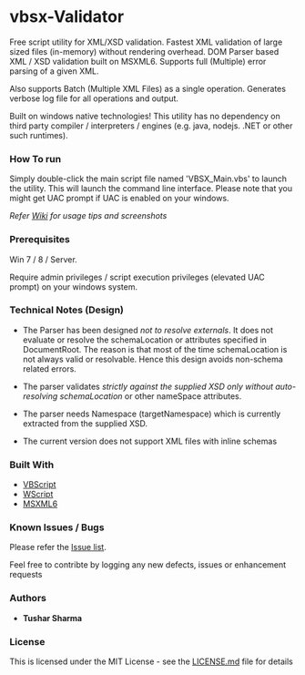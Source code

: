 # vbsx-Validator
Free script utility for XML/XSD validation. Fastest XML validation of large sized files (in-memory) without rendering overhead.
DOM Parser based XML / XSD validation built on MSXML6. Supports full (Multiple) error parsing of a given XML.

Also supports Batch (Multiple XML Files) as a single operation. Generates verbose log file for all operations and output.

Built on windows native technologies!
This utility has no dependency on third party compiler / interpreters / engines (e.g. java, nodejs. .NET or other such runtimes).

### How To run

Simply double-click the main script file named 'VBSX_Main.vbs' to launch the utility. This will launch the command line interface.
Please note that you might get UAC prompt if UAC is enabled on your windows.

_Refer [Wiki](https://github.com/testoxide/vbsx-Validator/wiki) for usage tips and screenshots_

### Prerequisites

Win 7 / 8 / Server.

Require admin privileges / script execution privileges (elevated UAC prompt) on your windows system.

### Technical Notes (Design)

* The Parser has been designed _not to resolve externals_. It does not evaluate or resolve the schemaLocation or attributes specified in DocumentRoot. The reason is that most of the time schemaLocation is not always valid or resolvable. Hence this design avoids non-schema related errors.

* The parser validates _strictly against the supplied XSD only without auto-resolving schemaLocation_ or other nameSpace attributes.

* The parser needs Namespace (targetNamespace) which is currently extracted from the supplied XSD.

* The current version does not support XML files with inline schemas

### Built With

* [VBScript](https://docs.microsoft.com/en-us/dotnet/visual-basic/language-reference/)
* [WScript](https://docs.microsoft.com/en-us/previous-versions/windows/it-pro/windows-server-2003/cc738350(v=ws.10)) 
* [MSXML6](https://docs.microsoft.com/en-us/previous-versions/windows/desktop/ms763742(v%3dvs.85))

### Known Issues / Bugs

Please refer the [Issue list](https://github.com/testoxide/vbsx-Validator/issues).

Feel free to contribte by logging any new defects, issues or enhancement requests

### Authors

* **Tushar Sharma**


### License

This is licensed under the MIT License - see the [LICENSE.md](https://github.com/testoxide/vbsx-Validator/blob/master/LICENSE) file for details


